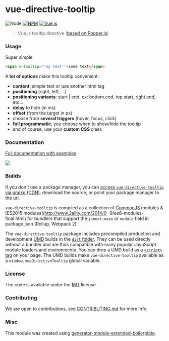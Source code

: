 # vue-directive-tooltip

![Node](https://img.shields.io/node/v/vue-directive-tooltip.svg?style=flat-square)
[![NPM](https://img.shields.io/npm/v/vue-directive-tooltip.svg?style=flat-square)](https://www.npmjs.com/package/vue-directive-tooltip)
[![Vue.js](https://img.shields.io/badge/vue-2-green.svg)](https://vuejs.org)

> Vue.js tooltip directive ([based on Popper.js](https://github.com/FezVrasta/popper.js))

### Usage

Super simple

```html
<span v-tooltip="'my text'">some text</span>
```

A **lot of options** make this tooltip convenient:

- **content**: simple text or use another html tag
- **positioning** (right, left, ...)
- **positioning variants**: start | end. ex: bottom.end, top.start, right.end, etc...
- **delay** to hide (in ms)
- **offset** (from the target in px)
- choose from **several triggers** (hover, focus, click)
- **full programmatic**, you choose when to show/hide the tooltip
- and of course, use your **custom CSS** class


### Documentation

[Full documentation with examples](https://hekigan.github.io/vue-directive-tooltip/)

[<img src="https://hekigan.github.io/vue-directive-tooltip/images/github-screenshot.jpg">](https://hekigan.github.io/vue-directive-tooltip/)

### Builds

If you don't use a package manager, you can [access `vue-directive-tooltip` via unpkg (CDN)](https://unpkg.com/vue-directive-tooltip/), download the source, or point your package manager to the url.

`vue-directive-tooltip` is compiled as a collection of [CommonJS](http://webpack.github.io/docs/commonjs.html) modules & [ES2015 modules](http://www.2ality.com/2014/0
  -9/es6-modules-final.html) for bundlers that support the `jsnext:main` or `module` field in package.json (Rollup, Webpack 2)

The `vue-directive-tooltip` package includes precompiled production and development [UMD](https://github.com/umdjs/umd) builds in the [`dist` folder](https://unpkg.com/vue-directive-tooltip/dist/). They can be used directly without a bundler and are thus compatible with many popular JavaScript module loaders and environments. You can drop a UMD build as a [`<script>` tag](https://unpkg.com/vue-directive-tooltip) on your page. The UMD builds make `vue-directive-tooltip` available as a `window.vueDirectiveTooltip` global variable.

### License

The code is available under the [MIT](LICENSE) license.

### Contributing

We are open to contributions, see [CONTRIBUTING.md](CONTRIBUTING.md) for more info.

### Misc

This module was created using [generator-module-extended-boilerplate](https://github.com/hekigan/generator-module-extended-boilerplate).
